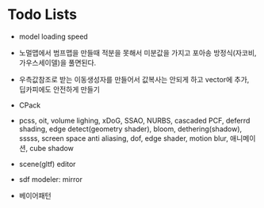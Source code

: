 # Todo Lists

* model loading speed

* 노멀맵에서 범프맵을 만들때 적분을 못해서 미분값을 가지고 포아송 방정식(자코비, 가우스세이델)을 풀면된다.

* 우측값참조로 받는 이동생성자를 만들어서 값복사는 안되게 하고 vector에 추가, 딥카피에도 안전하게 만들기

* CPack

* pcss, oit, volume lighing, xDoG, SSAO, NURBS, cascaded PCF, deferrd shading, edge detect(geometry shader), bloom, dethering(shadow), sssss, screen space anti aliasing, dof, edge shader, motion blur, 애니메이션, cube shadow

* scene(gltf) editor

* sdf modeler: mirror

* 베이어패턴